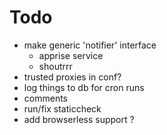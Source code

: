 # Todo
- make generic 'notifier' interface
    - apprise service
    - shoutrrr
- trusted proxies in conf?
- log things to db for cron runs 
- comments
- run/fix staticcheck
- add browserless support ?